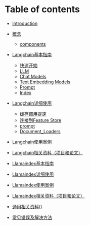 # Table of contents

* [Introduction](README.md)
* [概念](concept/README.md)
  * [components](concept/componets.md)
* [Langchain基本指南](guide4lc/README.md)
  * [快速开始](guide4lc/notebooks/QuickstartGuide4lc.ipynb)
  * [LLM](guide4lc/LLMguide4lc.md)
  * [Chat Models](guide4lc/Chatmodelguide4lc.md)
  * [Text Embedding Models](guide4lc/textembedding.md)
  * [Prompt](guide4lc/promotguide4lc.md)
  * [Index](guide4lc/indexguide4lc.md)
* [Langchain详细使用](use_detail4lc/README.md)
  * [缓存调用提速](use_detail4lc/cache_LLM.md)
  * [连接到Feature Store](use_detail4lc/connecting_to_feature_store.md)
  * [prompt](use_detail4lc/Howto4prompt_template.md)
  * [Document_Loaders](use_detail4lc/Document_Loaders4lc.md)
* [Langchain使用案例]()
* [Langchain相关资料（项目和论文）]()
* [Llamaindex基本指南]()
* [Llamaindex详细使用]()
* [Llamaindex使用案例]()
* [Llamaindex相关资料（项目和论文）]()
* [通用相关资料](项目和论文)()


* [常见错误及解决方法](常见错误及解决方法.md)
